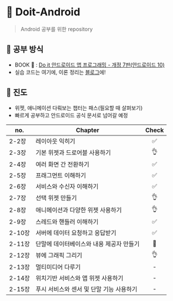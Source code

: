 # :iphone: Doit-Android
> Android 공부를 위한 repository

## :pencil: 공부 방식
+ BOOK :green_book: : [Do it 안드로이드 앱 프로그래밍 - 개정 7판(안드로이드 10)](http://www.easyspub.co.kr/20_Menu/BookView/349/PUB)
+ 실습 코드는 여기에, 이론 정리는 [블로그](https://junyoung-developer.tistory.com/category/ANDROID/%5B%EA%B3%B5%EB%B6%80%5D%20Android%20%EC%95%B1%20%ED%94%84%EB%A1%9C%EA%B7%B8%EB%9E%98%EB%B0%8D)에!

## :bookmark_tabs: 진도
+ 위젯, 애니메이션 다뤄보는 챕터는 패스(필요할 때 살펴보기)
+ 빠르게 공부하고 안드로이드 공식 문서로 넘어갈 예정

|no.|Chapter|Check|
|---|-------|:---:|
|2-2장|레이아웃 익히기|:white_check_mark:|
|2-3장|기본 위젯과 드로어블 사용하기|:ok_hand:|
|2-4장|여러 화면 간 전환하기|:white_check_mark:|
|2-5장|프래그먼트 이해하기|:white_check_mark:|
|2-6장|서비스와 수신자 이해하기|:white_check_mark:|
|2-7장|선택 위젯 만들기|:ok_hand:|
|2-8장|애니메이션과 다양한 위젯 사용하기|:ok_hand:|
|2-9장|스레드와 핸들러 이해하기|:white_check_mark:|
|2-10장|서버에 데이터 요청하고 응답받기|:white_check_mark:|
|2-11장|단말에 데이터베이스와 내용 제공자 만들기|:raising_hand:|
|2-12장|뷰에 그래픽 그리기|:ok_hand:|
|2-13장|멀티미디어 다루기|-|
|2-14장|위치기반 서비스와 앱 위젯 사용하기|-|
|2-15장|푸시 서비스와 센서 및 단말 기능 사용하기|-|

